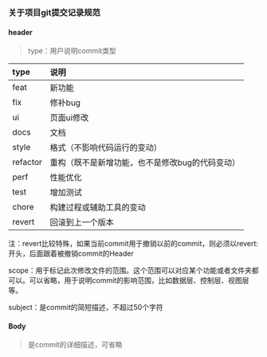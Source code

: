 ### 关于项目git提交记录规范
#### header
> type：用户说明commit类型

| type | 说明 |
|:---|:---|
|feat|新功能|
|fix|修补bug|
|ui|页面ui修改|
|docs|文档|
|style|格式（不影响代码运行的变动）|
|refactor|重构（既不是新增功能，也不是修改bug的代码变动）|
|perf|性能优化|
|test|增加测试|
|chore|构建过程或辅助工具的变动|
|revert|回滚到上一个版本|

注：revert比较特殊，如果当前commit用于撤销以前的commit，则必须以revert:开头，后面跟着被撤销commit的Header

scope：用于标记此次修改文件的范围。这个范围可以对应某个功能或者文件夹都可以。可以省略，用于说明commit的影响范围，比如数据层、控制层、视图层等。

subject：是commit的简短描述，不超过50个字符

#### Body

>是commit的详细描述，可省略
